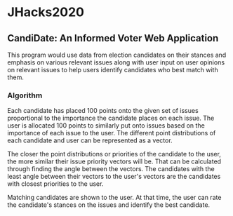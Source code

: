 # JHacks2020
## CandiDate: An Informed Voter Web Application

This program would use data from election candidates on their stances and emphasis on various relevant issues along with user input on user opinions on relevant issues to help users identify candidates who best match with them.

### Algorithm

Each candidate has placed 100 points onto the given set of issues proportional to the importance the candidate places on each issue. The user is allocated 100 points to similarly put onto issues based on the importance of each issue to the user. The different point distributions of each candidate and user can be represented as a vector.

The closer the point distributions or priorities of the candidate to the user, the more similar their issue priority vectors will be. That can be calculated through finding the angle between the vectors. The candidates with the least angle between their vectors to the user's vectors are the candidates with closest priorities to the user.

Matching candidates are shown to the user. At that time, the user can rate the candidate's stances on the issues and identify the best candidate.

